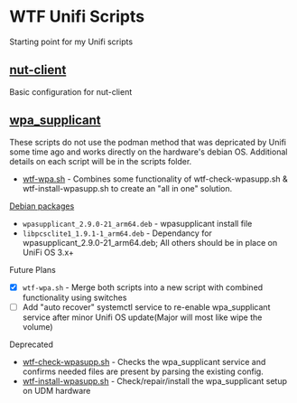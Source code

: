 # WTF Unifi Scripts

Starting point for my Unifi scripts

## [nut-client](nut-client)
Basic configuration for nut-client

## [wpa_supplicant](wpa_supplicant)
These scripts do not use the podman method that was depricated by Unifi some time ago and works directly on the hardware's debian OS. 
Additional details on each script will be in the scripts folder.

- [wtf-wpa.sh](wpa_supplicant/wtf-wpa.sh) - Combines some functionality of wtf-check-wpasupp.sh & wtf-install-wpasupp.sh to create an "all in one" solution.

[Debian packages](wpa_supplicant/deb%20packages)
- `wpasupplicant_2.9.0-21_arm64.deb` - wpasupplicant install file
- `libpcsclite1_1.9.1-1_arm64.deb` - Dependancy for wpasupplicant_2.9.0-21_arm64.deb; All others should be in place on UniFi OS 3.x+

Future Plans
- [X] `wtf-wpa.sh` - Merge both scripts into a new script with combined functionality using switches
- [ ] Add "auto recover" systemctl service to re-enable wpa_supplicant service after minor Unifi OS update(Major will most like wipe the volume)

Deprecated
- [wtf-check-wpasupp.sh](wpa_supplicant/archive/wtf-check-wpasupp.sh) - Checks the wpa_supplicant service and confirms needed files are present by parsing the existing config.
- [wtf-install-wpasupp.sh](wpa_supplicant/archive/wtf-install-wpasupp.sh) - Check/repair/install the wpa_supplicant setup on UDM hardware
